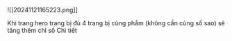 ![[20241121165223.png]]

Khi trang hero trang bị đủ 4 trang bị cùng phẩm (không cần cùng số sao) sẽ tăng thêm chỉ số
Chi tiết